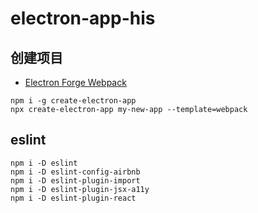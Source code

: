 # electron-app-his

## 创建项目
- [Electron Forge Webpack](https://www.electronforge.io/templates/webpack-template)
~~~
npm i -g create-electron-app
npx create-electron-app my-new-app --template=webpack
~~~

## eslint
~~~
npm i -D eslint
npm i -D eslint-config-airbnb
npm i -D eslint-plugin-import
npm i -D eslint-plugin-jsx-a11y
npm i -D eslint-plugin-react
~~~
